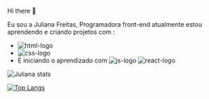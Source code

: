 Hi there 👋

Eu sou a Juliana Freitas, Programadora front-end atualmente estou aprendendo e criando projetos com :
- <img src="https://img.shields.io/badge/HTML5-E34F26?style=for-the-badge&logo=html5&logoColor=w" alt="html-logo"/>
- <img src="https://img.shields.io/badge/CSS3-1572B6?style=for-the-badge&logo=css3&logoColor=white" alt="css-logo"/> 
- E iniciando o aprendizado com <img src="https://img.shields.io/badge/JavaScript-F7DF1E?style=for-the-badge&logo=javascript&logoColor=black" alt="js-logo"> <img src="https://img.shields.io/badge/React-20232A?style=for-the-badge&logo=react&logoColor=61DAFB" alt="react-logo">

![Juliana stats](https://github-readme-stats.vercel.app/api?username=JuFreitas95&show_icons=true&theme=radical)



[![Top Langs](https://github-readme-stats.vercel.app/api/top-langs/?username=JuFreitas95&langs_count=8)](https://github.com/anuraghazra/github-readme-stats)
